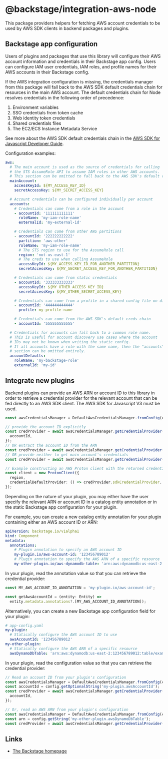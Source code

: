 # @backstage/integration-aws-node

This package providers helpers for fetching AWS account credentials
to be used by AWS SDK clients in backend packages and plugins.

## Backstage app configuration

Users of plugins and packages that use this library
will configure their AWS account information and credentials in their
Backstage app config.
Users can configure IAM user credentials, IAM roles, and profile names
for their AWS accounts in their Backstage config.

If the AWS integration configuration is missing, the credentials manager
from this package will fall back to the AWS SDK default credentials chain for
resources in the main AWS account.
The default credentials chain for Node resolves credentials in the
following order of precedence:

1. Environment variables
2. SSO credentials from token cache
3. Web identity token credentials
4. Shared credentials files
5. The EC2/ECS Instance Metadata Service

See more about the AWS SDK default credentials chain in the
[AWS SDK for Javascript Developer Guide](https://docs.aws.amazon.com/sdk-for-javascript/v3/developer-guide/setting-credentials-node.html).

Configuration examples:

```yaml
aws:
  # The main account is used as the source of credentials for calling
  # the STS AssumeRole API to assume IAM roles in other AWS accounts.
  # This section can be omitted to fall back to the AWS SDK's default creds chain.
  mainAccount:
    accessKeyId: ${MY_ACCESS_KEY_ID}
    secretAccessKey: ${MY_SECRET_ACCESS_KEY}

  # Account credentials can be configured individually per account
  accounts:
    # Credentials can come from a role in the account
    - accountId: '111111111111'
      roleName: 'my-iam-role-name'
      externalId: 'my-external-id'

    # Credentials can come from other AWS partitions
    - accountId: '222222222222'
      partition: 'aws-other'
      roleName: 'my-iam-role-name'
      # The STS region to use for the AssumeRole call
      region: 'not-us-east-1'
      # The creds to use when calling AssumeRole
      accessKeyId: ${MY_ACCESS_KEY_ID_FOR_ANOTHER_PARTITION}
      secretAccessKey: ${MY_SECRET_ACCESS_KEY_FOR_ANOTHER_PARTITION}

    # Credentials can come from static credentials
    - accountId: '333333333333'
      accessKeyId: ${MY_OTHER_ACCESS_KEY_ID}
      secretAccessKey: ${MY_OTHER_SECRET_ACCESS_KEY}

    # Credentials can come from a profile in a shared config file on disk
    - accountId: '444444444444'
      profile: my-profile-name

    # Credentials can come from the AWS SDK's default creds chain
    - accountId: '555555555555'

  # Credentials for accounts can fall back to a common role name.
  # This is useful for account discovery use cases where the account
  # IDs may not be known when writing the static config.
  # If all accounts have a role with the same name, then the "accounts"
  # section can be omitted entirely.
  accountDefaults:
    roleName: 'my-backstage-role'
    externalId: 'my-id'
```

## Integrate new plugins

Backend plugins can provide an AWS ARN or account ID to this library in order to
retrieve a credential provider for the relevant account that can be fed directly
to an AWS SDK client.
The AWS SDK for Javascript V3 must be used.

```typescript
const awsCredentialsManager = DefaultAwsCredentialsManager.fromConfig(config);

// provide the account ID explicitly
const credProvider = await awsCredentialsManager.getCredentialProvider({
  accountId,
});
// OR extract the account ID from the ARN
const credProvider = await awsCredentialsManager.getCredentialProvider({ arn });
// OR provide neither to get main account's credentials
const credProvider = await awsCredentialsManager.getCredentialProvider({});

// Example constructing an AWS Proton client with the returned credential provider
const client = new ProtonClient({
  region,
  credentialDefaultProvider: () => credProvider.sdkCredentialProvider,
});
```

Depending on the nature of your plugin, you may either have the user specify the
relevant ARN or account ID in a catalog entity annotation or in the static Backstage
app configuration for your plugin.

For example, you can create a new catalog entity annotation for your plugin containing
either an AWS account ID or ARN:

```yaml
apiVersion: backstage.io/v1alpha1
kind: Component
metadata:
  annotations:
    # Plugin annotation to specify an AWS account ID
    my-plugin.io/aws-account-id: '123456789012'
    # Plugin annotation to specify the AWS ARN of a specific resource
    my-other-plugin.io/aws-dynamodb-table: 'arn:aws:dynamodb:us-east-2:123456789012:table/example-table'
```

In your plugin, read the annotation value so that you can retrieve the credential provider:

```typescript
const MY_AWS_ACCOUNT_ID_ANNOTATION = 'my-plugin.io/aws-account-id';

const getAwsAccountId = (entity: Entity) =>
  entity.metadata.annotations?.[MY_AWS_ACCOUNT_ID_ANNOTATION]);
```

Alternatively, you can create a new Backstage app configuration field for your plugin:

```yaml
# app-config.yaml
my-plugin:
  # Statically configure the AWS account ID to use
  awsAccountId: '123456789012'
my-other-plugin:
  # Statically configure the AWS ARN of a specific resource
  awsDynamoDbTable: 'arn:aws:dynamodb:us-east-2:123456789012:table/example-table'
```

In your plugin, read the configuration value so that you can retrieve the credential provider:

```typescript
// Read an account ID from your plugin's configuration
const awsCredentialsManager = DefaultAwsCredentialsManager.fromConfig(config);
const accountId = config.getOptionalString('my-plugin.awsAccountId');
const credProvider = await awsCredentialsManager.getCredentialProvider({
  accountId,
});

// Or, read an AWS ARN from your plugin's configuration
const awsCredentialsManager = DefaultAwsCredentialsManager.fromConfig(config);
const arn = config.getString('my-other-plugin.awsDynamoDbTable');
const credProvider = await awsCredentialsManager.getCredentialProvider({ arn });
```

## Links

- [The Backstage homepage](https://backstage.io)
